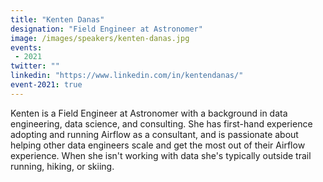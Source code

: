 ```yaml
---
title: "Kenten Danas"
designation: "Field Engineer at Astronomer"
image: /images/speakers/kenten-danas.jpg
events:
 - 2021
twitter: ""
linkedin: "https://www.linkedin.com/in/kentendanas/"
event-2021: true
---
```


Kenten is a Field Engineer at Astronomer with a background in data engineering, data science, and consulting. She has first-hand experience adopting and running Airflow as a consultant, and is passionate about helping other data engineers scale and get the most out of their Airflow experience. When she isn't working with data she's typically outside trail running, hiking, or skiing.